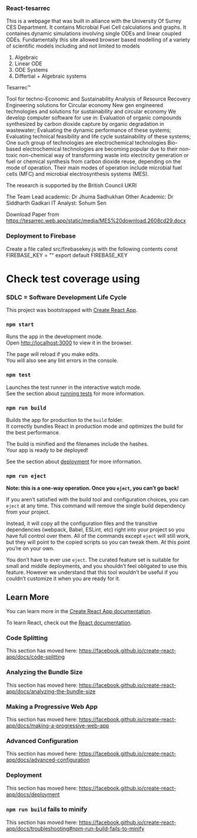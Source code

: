 ### React-tesarrec

This is a webpage that was built in alliance with the University Of Surrey CES Department. It contains Microbial Fuel Cell calculations and graphs. It containes dynamic simulations involving single ODEs and linear coupled ODEs. Fundamentally this site allowed browser based modelling of a variety of scientific models including and not limited to models 

1. Algebraic
2. Linear ODE
3. ODE Systems
4. Differtial + Algebraic systems

Tesarrec™


Tool for techno-Economic and Sustainability Analysis of Resource Recovery Engineering solutions for Circular economy
New gen engineered technologies and solutions for sustainability and circular economy
We develop computer software for use in:
Evaluation of organic compounds synthesized by carbon dioxide capture by organic degradation in wastewater;
Evaluating the dynamic performance of these systems;
Evaluating technical feasibility and life cycle sustainability of these systems;
One such group of technologies are electrochemical technologies
Bio-based electrochemical technologies are becoming popular due to their non-toxic non-chemical way of transforming waste into electricity generation or fuel or chemical synthesis from carbon dioxide reuse, depending on the mode of operation. Their main modes of operation include microbial fuel cells (MFC) and microbial electrosynthesis systems (MES).

The research is supported by the
British Council
UKRI

The Team
Lead academic: Dr Jhuma Sadhukhan
Other Academic: Dr Siddharth Gadkari
IT Analyst: Sohum Sen

Download Paper from
https://tesarrec.web.app/static/media/MES%20download.2608cd29.docx

### Deployment to Firebase
Create a file called src/firebasekey.js with the following contents
const FIREBASE_KEY = "<Put Your Key here from Google Firebase>"
export default FIREBASE_KEY 

# Check test coverage using


### SDLC = Software Development Life Cycle
This project was bootstrapped with [Create React App](https://github.com/facebook/create-react-app).

### `npm start`

Runs the app in the development mode.<br />
Open [http://localhost:3000](http://localhost:3000) to view it in the browser.

The page will reload if you make edits.<br />
You will also see any lint errors in the console.

### `npm test`

Launches the test runner in the interactive watch mode.<br />
See the section about [running tests](https://facebook.github.io/create-react-app/docs/running-tests) for more information.

### `npm run build`

Builds the app for production to the `build` folder.<br />
It correctly bundles React in production mode and optimizes the build for the best performance.

The build is minified and the filenames include the hashes.<br />
Your app is ready to be deployed!

See the section about [deployment](https://facebook.github.io/create-react-app/docs/deployment) for more information.

### `npm run eject`

**Note: this is a one-way operation. Once you `eject`, you can’t go back!**

If you aren’t satisfied with the build tool and configuration choices, you can `eject` at any time. This command will remove the single build dependency from your project.

Instead, it will copy all the configuration files and the transitive dependencies (webpack, Babel, ESLint, etc) right into your project so you have full control over them. All of the commands except `eject` will still work, but they will point to the copied scripts so you can tweak them. At this point you’re on your own.

You don’t have to ever use `eject`. The curated feature set is suitable for small and middle deployments, and you shouldn’t feel obligated to use this feature. However we understand that this tool wouldn’t be useful if you couldn’t customize it when you are ready for it.

## Learn More

You can learn more in the [Create React App documentation](https://facebook.github.io/create-react-app/docs/getting-started).

To learn React, check out the [React documentation](https://reactjs.org/).

### Code Splitting

This section has moved here: https://facebook.github.io/create-react-app/docs/code-splitting

### Analyzing the Bundle Size

This section has moved here: https://facebook.github.io/create-react-app/docs/analyzing-the-bundle-size

### Making a Progressive Web App

This section has moved here: https://facebook.github.io/create-react-app/docs/making-a-progressive-web-app

### Advanced Configuration

This section has moved here: https://facebook.github.io/create-react-app/docs/advanced-configuration

### Deployment

This section has moved here: https://facebook.github.io/create-react-app/docs/deployment

### `npm run build` fails to minify

This section has moved here: https://facebook.github.io/create-react-app/docs/troubleshooting#npm-run-build-fails-to-minify


